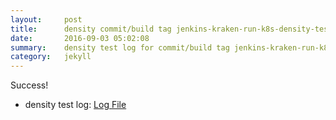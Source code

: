 ```yaml
---
layout:     post
title:      density commit/build tag jenkins-kraken-run-k8s-density-tests-134-30
date:       2016-09-03 05:02:08
summary:    density test log for commit/build tag jenkins-kraken-run-k8s-density-tests-134-30.
category:   jekyll
---
```


Success!

- density test log: [Log File](http://s3-us-west-2.amazonaws.com/kraken-e2e-logs/density/jenkins-kraken-run-k8s-density-tests-134-30/build-log.txt)
